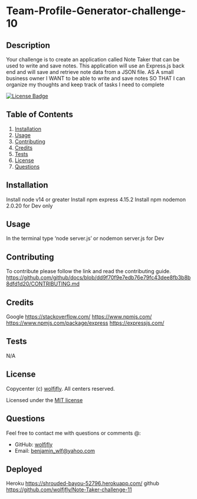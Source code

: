 # Team-Profile-Generator-challenge-10
  
  ## Description
  Your challenge is to create an application called Note Taker that can be used to write and save notes. This application will use an Express.js back end and will save   and retrieve note data from a JSON file.
  AS A small business owner
  I WANT to be able to write and save notes
  SO THAT I can organize my thoughts and keep track of tasks I need to complete
  

  [![License Badge](https://img.shields.io/badge/license-MIT-success?style=plastic)](https://choosealicense.com/licenses/mit/)
  
  
  ## Table of Contents
  1. [Installation](#installation)
  2. [Usage](#usage)
  3. [Contributing](#contributing)
  4. [Credits](#credits)
  5. [Tests](#tests)
  6. [License](#license)
  7. [Questions](#questions)
  
  ## Installation
  Install node v14 or greater
  Install npm express 4.15.2
  Install npm nodemon 2.0.20 for Dev only
  

  ## Usage
  In the terminal type ‘node server.js’
  or nodemon server.js for Dev
  
  
  
  ## Contributing
  To contribute please follow the link and read the contributing guide. https://github.com/github/docs/blob/dd9f70f9e7edb76e79fc43dee8fb3b8b8dfd1d20/CONTRIBUTING.md
  

  ## Credits
  Google
  https://stackoverflow.com/
  https://www.npmjs.com/
  https://www.npmjs.com/package/express
  https://expressjs.com/


  ## Tests
  N/A
  

  ## License
  Copycenter (c) [wolfjfly](https://github.com/wolfjfly). All centers reserved. 
  
Licensed under the [MIT license](https://choosealicense.com/licenses/mit/)
  

  ## Questions
  Feel free to contact me with questions or comments @:
  - GitHub: [wolfjfly](https://github.com/wolfjfly)
  - Email: [benjamin_wlf@yahoo.com](mailto:benjamin_wlf@yahoo.com)
  
  ## Deployed
  Heroku
  https://shrouded-bayou-52796.herokuapp.com/
  github
  https://github.com/wolfjfly/Note-Taker-challenge-11
  
  



